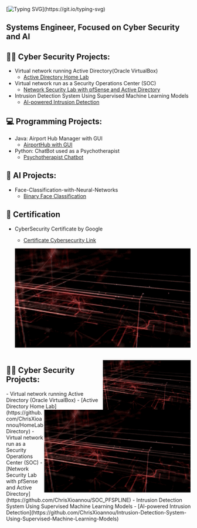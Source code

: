 [![Typing SVG](https://readme-typing-svg.herokuapp.com?font=Fira+Code&size=26&duration=4000&pause=1000&color=00C853&vCenter=true&width=480&lines=HI%2C+I'M+CHRIS!)](https://git.io/typing-svg)

## Systems Engineer, Focused on Cyber Security and AI 

## 👨‍💻 Cyber Security Projects:
- Virtual network running Active Directory(Oracle VirtualBox)
  - [Active Directory Home Lab](https://github.com/ChrisXioannou/HomeLabDirectory)
- Virtual network run as a Security Operations Center (SOC)
  - [Network Security Lab with pfSense and Active Directory](https://github.com/ChrisXioannou/SOC_PFSPLINE)
- Intrusion Detection System Using Supervised Machine Learning Models
  - [AI-powered Intrusion Detection](https://github.com/ChrisXioannou/Intrusion-Detection-System-Using-Supervised-Machine-Learning-Models)
  
## 💻 Programming Projects: 
- Java: Airport Hub Manager with GUI
  - [AirportHub with GUI](https://github.com/ChrisXioannou/Airport-Hub-Manager)
- Python: ChatBot used as a Psychotherapist
  - [Psychotherapist Chatbot](https://github.com/ChrisXioannou/Psychotherapist-Chatbot)

## 🧠 AI Projects: 
- Face-Classification-with-Neural-Networks
  - [Binary Face Classification](https://github.com/ChrisXioannou/Face-Classification-with-Neural-Networks)


## 📜 Certification
- CyberSecurity Certificate by Google 
  - [Certificate Cybersecurity Link](https://coursera.org/verify/professional-cert/P8EV4EFLXEVX)

  <img src="./GIF%20by%20Vulture.com.gif"
       alt="Cybersecurity Banner (Vulture)" width="500" />
  <br/><br/>

<!-- Right-side GIF -->
<img src="./GIF%20by%20Vulture.com.gif" alt="Cyber GIF" align="right" width="240" />

<!-- GIF floats on the right of this section -->


## 👨‍💻 Cyber Security Projects:
<img src="./GIF%20by%20Vulture.com.gif" alt="Cyber GIF" align="right" width="400" />
- Virtual network running Active Directory (Oracle VirtualBox)
  - [Active Directory Home Lab](https://github.com/ChrisXioannou/HomeLabDirectory)
- Virtual network run as a Security Operations Center (SOC)
  - [Network Security Lab with pfSense and Active Directory](https://github.com/ChrisXioannou/SOC_PFSPLINE)
- Intrusion Detection System Using Supervised Machine Learning Models
  - [AI-powered Intrusion Detection](https://github.com/ChrisXioannou/Intrusion-Detection-System-Using-Supervised-Machine-Learning-Models)

<br clear="both"/>
